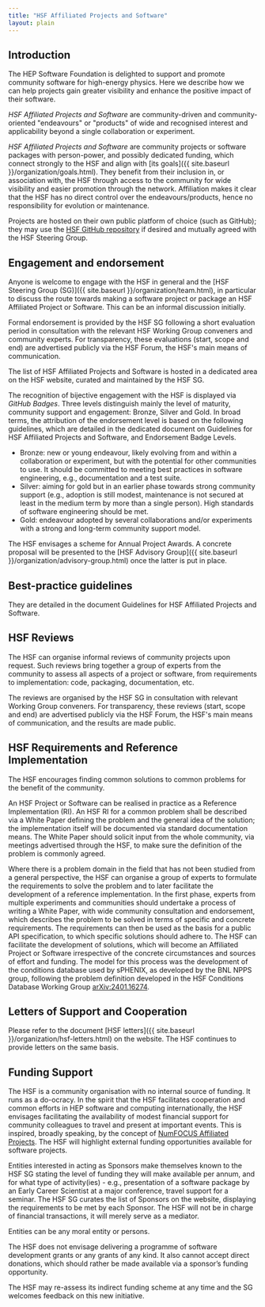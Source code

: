 ```yaml
---
title: "HSF Affiliated Projects and Software"
layout: plain
---
```



## Introduction

The HEP Software Foundation is delighted to support and promote community software for high-energy physics.
Here we describe how we can help projects gain greater visibility and enhance the positive impact of their software.

*HSF Affiliated Projects and Software* are community-driven and community-oriented "endeavours" or "products" of wide and recognised interest and applicability beyond a single collaboration or experiment.

*HSF Affiliated Projects and Software* are community projects or software packages with person-power, and possibly dedicated funding, which connect strongly to the HSF and align with [its goals]({{ site.baseurl }}/organization/goals.html). They benefit from their inclusion in, or association with, the HSF through access to the community for wide visibility and easier promotion through the network. Affiliation makes it clear that the HSF has no direct control over the endeavours/products, hence no responsibility for evolution or maintenance.

Projects are hosted on their own public platform of choice (such as GitHub);
they may use the [HSF GitHub repository](https://github.com/HSF) if desired and mutually agreed with the HSF Steering Group.

## Engagement and endorsement

Anyone is welcome to engage with the HSF in general and the
[HSF Steering Group (SG)]({{ site.baseurl }}/organization/team.html),
in particular to discuss the route towards making a software project or package an HSF Affiliated Project or Software. This can be an informal discussion initially.

Formal endorsement is provided by the HSF SG following a short evaluation period in consultation with the relevant HSF Working Group conveners and community experts. For transparency, these evaluations (start, scope and end) are advertised publicly via the HSF Forum, the HSF's main means of communication.

The list of HSF Affiliated Projects and Software is hosted in a dedicated area on the HSF website, curated and maintained by the HSF SG.

The recognition of bijective engagement with the HSF is displayed via *GitHub Badges*.
Three levels distinguish mainly the level of maturity, community support and  engagement: Bronze, Silver and Gold.
In broad terms, the attribution of the endorsement level is based on the following guidelines, which are detailed in the dedicated document on Guidelines for HSF Affiliated Projects and Software, and Endorsement Badge Levels.
* Bronze: new or young endeavour, likely evolving from and within a collaboration or experiment, but with the potential for other communities to use. It should be committed to meeting best practices in software engineering, e.g., documentation and a test suite.
* Silver: aiming for gold but in an earlier phase towards strong community support (e.g., adoption is still modest, maintenance is not secured at least in the medium term by more than a single person). High standards of software engineering should be met.
* Gold: endeavour adopted by several collaborations and/or experiments with a strong and long-term community support model.

The HSF envisages a scheme for Annual Project Awards.
A concrete proposal will be presented to the [HSF Advisory Group]({{ site.baseurl }}/organization/advisory-group.html) once the latter is put in place.

## Best-practice guidelines

They are detailed in the document Guidelines for HSF Affiliated Projects and Software.

## HSF Reviews

The HSF can organise informal reviews of community projects upon request. Such reviews bring together a group of experts from the community to assess all aspects of a project or software, from requirements to implementation: code, packaging, documentation, etc.

The reviews are organised by the HSF SG in consultation with relevant Working Group conveners. For transparency, these reviews (start, scope and end) are advertised publicly via the HSF Forum, the HSF's main means of communication, and the results are made public.

## HSF Requirements and Reference Implementation

The HSF encourages finding common solutions to common problems for the benefit of the community.

An HSF Project or Software can be realised in practice as a Reference Implementation (RI). An HSF RI for a common problem shall be described via a White Paper defining the problem and the general idea of the solution; the implementation itself will be documented via standard documentation means. The White Paper should solicit input from the whole community, via meetings advertised through the HSF, to make sure the definition of the problem is commonly agreed.

Where there is a problem domain in the field that has not been studied from a general perspective, the HSF can organise a group of experts to formulate the requirements to solve the problem and to later facilitate the development of a reference implementation.
In the first phase, experts from multiple experiments and communities should undertake a process of writing a White Paper, with wide community consultation and endorsement, which describes the problem to be solved in terms of specific and concrete requirements.
The requirements can then be used as the basis for a public API specification, to which specific solutions should adhere to.
The HSF can facilitate the development of solutions, which will become an Affiliated Project or Software irrespective of the concrete circumstances and sources of effort and funding.
The model for this process was the development of the conditions database used by sPHENIX, as developed by the BNL NPPS group, following the problem definition developed in the HSF Conditions Database Working Group [arXiv:2401.16274](https://doi.org/10.48550/arXiv.2401.16274).

## Letters of Support and Cooperation

Please refer to the document
[HSF letters]({{ site.baseurl }}/organization/hsf-letters.html)
on the website. The HSF continues to provide letters on the same basis.

## Funding Support

The HSF is a community organisation with no internal source of funding.
It runs as a do-ocracy. In the spirit that the HSF facilitates cooperation and common efforts in HEP software and computing internationally, the HSF envisages facilitating the availability of modest financial support for community colleagues to travel and present at important events.
This is inspired, broadly speaking, by the concept of
[NumFOCUS Affiliated Projects](https://numfocus.org/sponsored-projects/affiliated-projects).
The HSF will highlight external funding opportunities available for software projects. 

Entities interested in acting as Sponsors make themselves known to the HSF SG stating the level of funding they will make available per annum, and for what type of activity(ies) - e.g., presentation of a software package by an Early Career Scientist at a major conference, travel support for a seminar.
The HSF SG curates the list of Sponsors on the website, displaying the requirements to be met by each Sponsor.
The HSF will not be in charge of financial transactions, it will merely serve as a mediator.

Entities can be any moral entity or persons.

The HSF does not envisage delivering a programme of software development grants or any grants of any kind. It also cannot accept direct donations, which should rather be made available via a sponsor’s funding opportunity.

The HSF may re-assess its indirect funding scheme at any time and the SG welcomes feedback on this new initiative.
